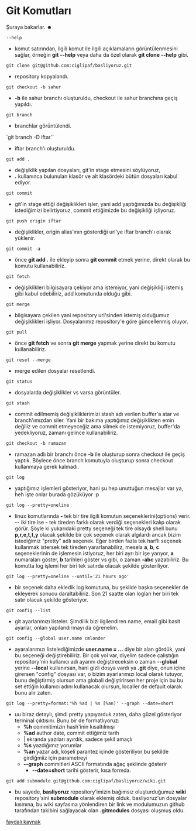 # Git Komutları

Şuraya bakarlar. ☻

`--help`
- komut satırından, ilgili komut ile ilgili açıklamaların görüntülenmesini sağlar, örneğin **git --help** veya daha da özel olarak **git clone --help** gibi.

`git clone git@github.com:ciglipaf/basliyoruz.git`
- repository kopyalandı.

`git checkout -b sahur`
- **-b** ile sahur branchı oluşturuldu, checkout ile sahur branchına geçiş yapıldı.

`git branch`
- branchlar görüntülendi.

`git branch -D iftar``
- iftar branch'ı oluşturuldu.

`git add . `
- değişiklik yapılan dosyaları, git'in stage etmesini söylüyoruz,
- **.** kullanınca bulunulan klasör ve alt klasördeki bütün dosyaları kabul ediyor.

`git commit`
- git'in stage ettiği değişiklikleri işler, yani add yaptığımızda bu değişikliği istediğimizi belirtiyoruz, commit ettiğimizde bu değişikliği işliyoruz.

`git push origin iftar`
- değişiklikler, origin alias'ının gösterdiği url'ye iftar branch'ı olarak yüklenir.

`git commit -a`
- önce **git add .** ile ekleyip sonra **git commit** etmek yerine, direkt olarak bu komutu kullanabiliriz.

`git fetch`
- değişiklikleri bilgisayara çekiyor ama istemiyor, yani değişikliği istemiş gibi kabul edebiliriz, add komutunda olduğu gibi.

`git merge`
- bilgisayara çekilen yani repository url'sinden istemiş olduğumuz değişiklikleri işliyor. Dosyalarımız repository'e göre güncellenmiş oluyor.

`git pull`
- önce **git fetch** ve sonra **git merge** yapmak yerine direkt bu komutu kullanabiliriz.

`git reset --merge`
- merge edilen dosyalar resetlendi.

`git status`
- dosyalarda değişiklikler vs varsa görüntüler.

`git stash`
- commit edilmemiş değişikliklerimizi stash adı verilen buffer'a atar ve branch'ımızdan siler. Yani bir bakıma yaptığımız değişiklikten emin değiliz ve commit etmeyeceğiz ama silmek de istemiyoruz, buffer'da yedekliyoruz, zamanı gelince kullanabiliriz.

`git checkout -b ramazan `
- ramazan adlı bir branchı önce **-b** ile oluşturup sonra checkout ile geçiş yaptık. Böylece önce branch komutuyla oluşturup sonra checkout kullanmaya gerek kalmadı.

`git log`
- yaptığımız işlemleri gösteriyor, hani şu hep unuttuğun mesajlar var ya, heh işte onlar burada gözüküyor :p

`git log --pretty=oneline`
- linux komutlarında **-** tek bir tire ilgili komutun seçeneklerini(options) verir. **--** iki tire ise **-** tek tireden farklı olarak verdiği seçenekleri kalıp olarak görür. Şöyle ki yukarıdaki pretty seçeneği tek tire olsaydı shell bunu **p,r,e,t,t,y** olacak şekilde bir çok seçenek olarak algılardı ancak bizim istediğimiz "pretty" adlı seçenek. Eğer birden fazla tek harfli seçenek kullanmak istersek tek tireden yararlanabilirz, mesela **a**, **b**, **c** seçeneklerinin de işlemesin istiyoruz, her biri ayrı bir işe yarıyor, **a** numaraları göster, **b** tarihleri göster vs gibi, o zaman **-abc** yazabiliriz. Bu komutta log işlemi her biri tek satırda olacak şekilde gösteriliyor.

`git log --pretty=oneline --until='21 hours ago'`
- bir seçenek daha ekledik log komutuna, bu şekilde başka seçenekler de ekleyerek sonucu daraltabiliriz. Son 21 saatte olan logları her biri tek satır olacak şekilde gösteriyor.

`git config --list`
- git ayarlarımızı listeler.  Şimdilik bizi ilgilendiren name, email gibi basit ayarlar, onları yapılandırmayı da öğrenelim.

`git config --global user.name cmlonder`
- ayaralarımızı listelediğimizde **user.name = ...** diye bir alan gördük, yani bu seçeneği değiştirebiliriz. Bir çok yol var, diyelim sadece çalıştığın repository'nin kullanıcı adı ayarını değiştireceksin o zaman **--global** yerine **--local** kullanırsan, hani gizli dosya vardı ya **.git** diye, onun içine girersen "config" dosyası var, o bizim ayarlarımızı local olarak tutuyor, bunu değiştirmiş olursun ama globali değiştirirsen her proje için bu bu set ettiğin kullanıcı adını kullanacak olursun, localler de default olarak bunu alır zaten.

`git log --pretty=format:'%h %ad | %s [%an]' --graph --date=short`
- uu biraz detaylı, şimdi pretty yapıyorduk zaten, daha güzel gösteriyor terminal çıktısını. Bunu bir de formatlıyoruz:
    - **%h** commitimizin hash'inin kısaltılmışı
    - **%ad** author date, commit ettiğimiz tarih
    - | ekranda yazıları ayırdık, sadece şekil amaçlı
    - **%s** yazdığımız yorumlar
    - **%an** yazar adı, köşeli parantez içinde gösteriliyor bu şekilde girdiğmiiz için parametreyi
    - **--graph** commitleri ASCII formatında ağaç şeklinde gösterir
	  - **--date=short** tarihi gösterir, kısa formda.

`git add submodule git@github.com:ciglipaf/basliyoruz/wiki.git`
- bu sayede, **basliyoruz** repository'imizin bağımsız oluşturduğumuz **wiki** repository'sini **submodule** olarak eklemiş olduk. basliyoruz'un dosyalar kısmına, bu wiki sayfasına yönlendiren bir link ve modulumuzun github tarafından takibini sağlayacak olan **.gitmodules** dosyası oluşmuş oldu.


[faydalı kaynak](https://services.github.com/kit/downloads/github-git-cheat-sheet.pdf)
